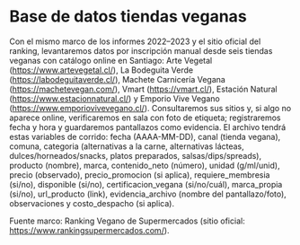 # Base de datos tiendas veganas
Con el mismo marco de los informes 2022–2023 y el sitio oficial del ranking, levantaremos datos por inscripción manual desde seis tiendas veganas con catálogo online en Santiago: Arte Vegetal (https://www.artevegetal.cl/), La Bodeguita Verde (https://labodeguitaverde.cl/), Machete Carnicería Vegana (https://machetevegan.com/), Vmart (https://vmart.cl/), Estación Natural (https://www.estacionnatural.cl/) y Emporio Vive Vegano (https://www.emporiovivevegano.cl/). Consultaremos sus sitios y, si algo no aparece online, verificaremos en sala con foto de etiqueta; registraremos fecha y hora y guardaremos pantallazos como evidencia. El archivo tendrá estas variables de corrido: fecha (AAAA-MM-DD), canal (tienda vegana), comuna, categoria (alternativas a la carne, alternativas lácteas, dulces/horneados/snacks, platos preparados, salsas/dips/spreads), producto (nombre), marca, contenido_neto (número), unidad (g/ml/unid), precio (observado), precio_promocion (si aplica), requiere_membresia (si/no), disponible (si/no), certificacion_vegana (si/no/cuál), marca_propia (si/no), url_producto (link), evidencia_archivo (nombre del pantallazo/foto), observaciones y costo_despacho (si aplica). 

Fuente marco: Ranking Vegano de Supermercados (sitio oficial: https://www.rankingsupermercados.com/). 